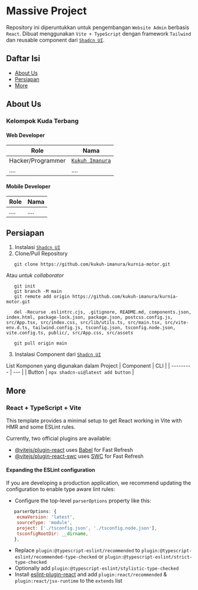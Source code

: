 # Massive Project
<!-- Copyright (c) 2023, Kuda Terbang Team -->
<!-- All rights reserved. -->

Repository ini diperuntukkan untuk pengembangan `Website Admin` berbasis `React`.
Dibuat menggunakan `Vite + TypeScript` dengan framework `Tailwind` dan reusable component dari [`Shadcn UI`](https://ui.shadcn.com/).

## Daftar Isi

- [About Us](#about-us)
- [Persiapan](#persiapan)
- [More](#more)

## About Us
### Kelompok Kuda Terbang

#### Web Developer
| Role | Nama |
|------|------|
| Hacker/Programmer | [`Kukuh Imanura`](https://www.instagram.com/kukuh-imanura) |
| .... | .... |

#### Mobile Developer
| Role | Nama |
|------|------|
| .... | .... |

## Persiapan
1. Instalasi [`Shadcn UI`](https://ui.shadcn.com/docs/installation/vite)
2. Clone/Pull Repository
```git
   git clone https://github.com/kukuh-imanura/kurnia-motor.git
```
Atau _untuk collaborator_
```git
   git init
   git branch -M main
   git remote add origin https://github.com/kukuh-imanura/kurnia-motor.git
   
   del -Recurse .eslintrc.cjs, .gitignore, README.md, components.json, index.html, package-lock.json, package.json, postcss.config.js, src/App.tsx, src/index.css, src/lib/utils.ts, src/main.tsx, src/vite-env.d.ts, tailwind.config.js, tsconfig.json, tsconfig.node.json, vite.config.ts, public/, src/App.css, src/assets

   git pull origin main
```
3. Instalasi Component dari [`Shadcn UI`](https://ui.shadcn.com/docs/components)

List Komponen yang digunakan dalam Project
| Component | CLI | 
| --------- | --- |
| Button | ```npx shadcn-ui@latest add button``` |

## More
### React + TypeScript + Vite

This template provides a minimal setup to get React working in Vite with HMR and some ESLint rules.

Currently, two official plugins are available:

- [@vitejs/plugin-react](https://github.com/vitejs/vite-plugin-react/blob/main/packages/plugin-react/README.md) uses [Babel](https://babeljs.io/) for Fast Refresh
- [@vitejs/plugin-react-swc](https://github.com/vitejs/vite-plugin-react-swc) uses [SWC](https://swc.rs/) for Fast Refresh

#### Expanding the ESLint configuration

If you are developing a production application, we recommend updating the configuration to enable type aware lint rules:

- Configure the top-level `parserOptions` property like this:

```js
   parserOptions: {
    ecmaVersion: 'latest',
    sourceType: 'module',
    project: ['./tsconfig.json', './tsconfig.node.json'],
    tsconfigRootDir: __dirname,
   },
```

- Replace `plugin:@typescript-eslint/recommended` to `plugin:@typescript-eslint/recommended-type-checked` or `plugin:@typescript-eslint/strict-type-checked`
- Optionally add `plugin:@typescript-eslint/stylistic-type-checked`
- Install [eslint-plugin-react](https://github.com/jsx-eslint/eslint-plugin-react) and add `plugin:react/recommended` & `plugin:react/jsx-runtime` to the `extends` list
